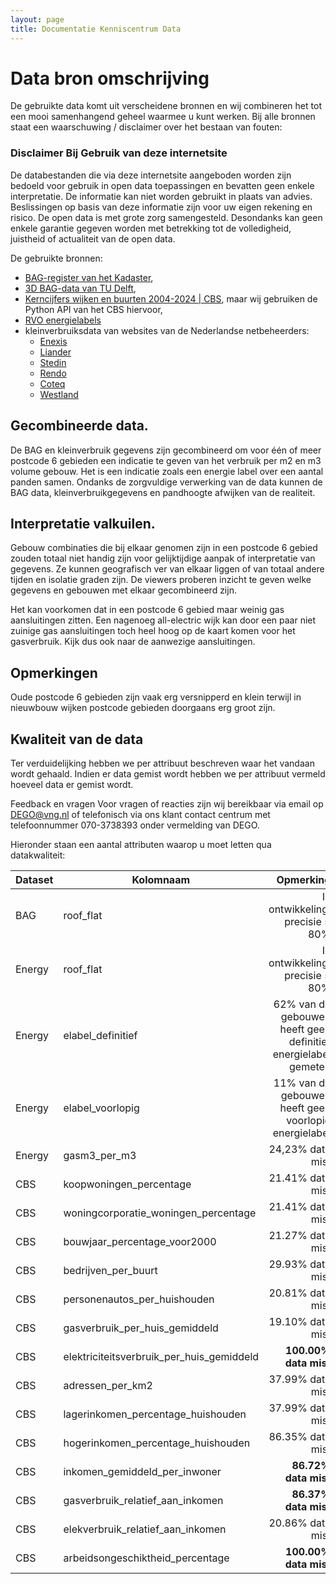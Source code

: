 ```yaml
---
layout: page
title: Documentatie Kenniscentrum Data
---
```


# Data bron omschrijving

De gebruikte data komt uit verscheidene bronnen en wij combineren het tot een mooi samenhangend geheel
waarmee u kunt werken. Bij alle bronnen staat een waarschuwing / disclaimer over het bestaan
van fouten:

### Disclaimer Bij Gebruik van deze internetsite

De databestanden die via deze internetsite aangeboden worden zijn bedoeld voor gebruik in
open data toepassingen en bevatten geen enkele interpretatie. De informatie kan niet worden
gebruikt in plaats van advies. Beslissingen op basis van deze informatie zijn voor uw eigen rekening en risico.
De open data is met grote zorg samengesteld. Desondanks kan geen enkele garantie gegeven worden met betrekking 
tot de volledigheid, juistheid of actualiteit van de open data.


De gebruikte bronnen:

- [BAG-register van het Kadaster](https://data.nlextract.nl/bag/postgis/bag-laatst.backup),
- [3D BAG-data van TU Delft](http://3dbag.bk.tudelft.nl/downloads),
- [Kerncijfers wijken en buurten 2004-2024 | CBS](https://www.cbs.nl/nl-nl/reeksen/publicatie/kerncijfers-wijken-en-buurten), maar wij gebruiken de Python API van het CBS hiervoor,
- [RVO energielabels](https://www.ep-online.nl/) 
- kleinverbruiksdata van websites van de Nederlandse netbeheerders:
  - [Enexis](https://www.enexis.nl/over-ons/wat-bieden-we/andere-diensten/open-data)
  - [Liander](https://www.liander.nl/partners/datadiensten/open-data/data)
  - [Stedin](https://www.stedin.net/zakelijk/open-data/verbruiksgegevens)
  - [Rendo](https://www.rendonetwerken.nl/disclaimer-open-data/)
  - [Coteq](https://coteqnetbeheer.nl/open-data)
  - [Westland](https://www.westlandinfra.nl/over-westland-infra/open-data)

## Gecombineerde data.

De BAG en kleinverbruik gegevens zijn gecombineerd om voor één of meer postcode 6 gebieden een indicatie
te geven van het verbruik per m2 en m3 volume gebouw. Het is een indicatie zoals een energie label over een
aantal panden samen. Ondanks de zorgvuldige verwerking van de data kunnen de BAG data, kleinverbruikgegevens en
pandhoogte afwijken van de realiteit.

## Interpretatie valkuilen.

Gebouw combinaties die bij elkaar genomen zijn in een postcode 6 gebied zouden totaal niet handig zijn voor gelijktijdige 
aanpak of interpretatie van gegevens. Ze kunnen geografisch ver van elkaar liggen of van totaal andere tijden
en isolatie graden zijn. De viewers proberen inzicht te geven welke gegevens en gebouwen met elkaar gecombineerd zijn.

Het kan voorkomen dat in een postcode 6 gebied maar weinig gas aansluitingen zitten. Een nagenoeg all-electric wijk
kan door een paar niet zuinige gas aansluitingen toch heel hoog op de kaart komen voor het gasverbruik. Kijk dus
ook naar de aanwezige aansluitingen.

## Opmerkingen

Oude postcode 6 gebieden zijn vaak erg versnipperd en klein terwijl in nieuwbouw wijken postcode gebieden
doorgaans erg groot zijn. 

## Kwaliteit van de data
Ter verduidelijking hebben we per attribuut beschreven waar het vandaan wordt gehaald.
Indien er data gemist wordt hebben we per attribuut vermeld hoeveel data er gemist wordt.

Feedback en vragen
Voor vragen of reacties zijn wij bereikbaar via email op <a href="mailto:DEGO@vng.nl">DEGO@vng.nl</a> of telefonisch via 
ons klant contact centrum met telefoonnummer 070-3738393 onder vermelding van DEGO.


Hieronder staan een aantal attributen waarop u moet letten qua datakwaliteit:


Dataset 	| Kolomnaam 	| Opmerking
---	| ---	| --:
BAG 	|   roof\_flat 	|   In ontwikkeling, precisie = 80%
Energy 	|   roof\_flat 	|  In ontwikkeling, precisie = 80%
Energy 	|   elabel\_definitief 	|  62% van de gebouwen heeft geen definitief energielabel gemeten
Energy 	|   elabel\_voorlopig 	|  11% van de gebouwen heeft geen voorlopig energielabel
Energy 	|   gasm3\_per\_m3 	|  24,23% data mist
CBS 	|   koopwoningen\_percentage 	|  21.41% data mist
CBS 	|   woningcorporatie\_woningen\_percentage 	|  21.41% data mist
CBS 	|   bouwjaar\_percentage\_voor2000 	|   21.27% data mist
CBS 	|   bedrijven\_per\_buurt 	|   29.93% data mist
CBS 	|   personenautos\_per\_huishouden 	|   20.81% data mist
CBS 	|   gasverbruik\_per\_huis\_gemiddeld 	|   19.10% data mist
CBS 	|   elektriciteitsverbruik\_per\_huis\_gemiddeld 	|   **100.00% data mist**
CBS 	|   adressen\_per\_km2 	|   37.99% data mist
CBS 	|   lagerinkomen\_percentage\_huishouden 	|   37.99% data mist
CBS 	|   hogerinkomen\_percentage\_huishouden 	|   86.35% data mist
CBS 	|   inkomen\_gemiddeld\_per\_inwoner 	|   **86.72% data mist**
CBS 	|   gasverbruik\_relatief\_aan\_inkomen 	|   **86.37% data mist**
CBS 	|   elekverbruik\_relatief\_aan\_inkomen 	|   20.86% data mist
CBS 	|   arbeidsongeschiktheid\_percentage 	|   **100.00% data mist**
